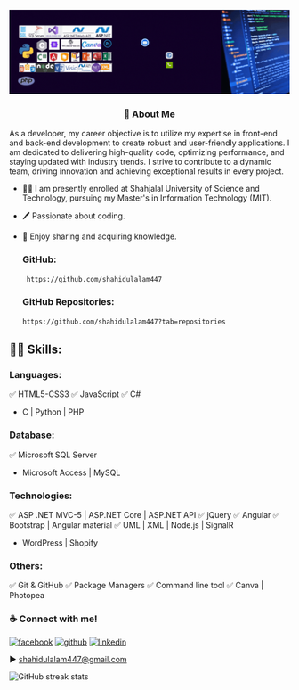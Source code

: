 ![Full Stack Developer](https://github.com/shahidulalam447/shahidulalam447/blob/main/MdShahidulAlam.gif)

<h3 align="center">🤵 About Me</h3>

<p text-align="justify">As a developer, my career objective is to utilize my expertise in front-end and back-end development to create robust and user-friendly applications. I am dedicated to delivering high-quality code, optimizing performance, and staying updated with industry trends. I strive to contribute to a dynamic team, driving innovation and achieving exceptional results in every project.</p>

- 👨‍💻 I am presently enrolled at Shahjalal University of Science and Technology, pursuing my Master's in Information Technology (MIT).
- 🖊️ Passionate about coding.
- 🎤 Enjoy sharing and acquiring knowledge.

  ### GitHub:
  ```bash
   https://github.com/shahidulalam447
   ```
  ### GitHub Repositories:
   ```bash
   https://github.com/shahidulalam447?tab=repositories
   ```


## 👨‍💻 Skills: 
### Languages:
✅ HTML5-CSS3 
✅ JavaScript 
✅ C# 
- C | Python | PHP
### Database:
✅ Microsoft SQL Server 
- Microsoft Access | MySQL
### Technologies:
✅ ASP .NET MVC-5 | ASP.NET Core | ASP.NET API
✅ jQuery
✅ Angular
✅ Bootstrap | Angular material
✅ UML | XML | Node.js | SignalR
- WordPress | Shopify
### Others:
✅ Git & GitHub
✅ Package Managers
✅ Command line tool
✅ Canva | Photopea




### ☕ Connect with me!
[<img src='https://camo.githubusercontent.com/2d1ffa69dd491ebeca01b2098cf8233dd09950ff5895abccd5b455ca442abc59/68747470733a2f2f696d672e736869656c64732e696f2f62616467652f46616365626f6f6b2d3138373746323f7374796c653d666f722d7468652d6261646765266c6f676f3d66616365626f6f6b266c6f676f436f6c6f723d7768697465' alt='facebook' height='40'>](https://www.facebook.com/shahidulalam447) [<img src='https://camo.githubusercontent.com/bd2bd127c104ba5c98bb12c70801b075aee1f040009089510f69554300e7ff41/68747470733a2f2f696d672e736869656c64732e696f2f62616467652f4769742d4630353033323f7374796c653d666f722d7468652d6261646765266c6f676f3d676974266c6f676f436f6c6f723d7768697465' alt='github' height='40'>](https://github.com/shahidulalam447)  [<img src='https://camo.githubusercontent.com/a80d00f23720d0bc9f55481cfcd77ab79e141606829cf16ec43f8cacc7741e46/68747470733a2f2f696d672e736869656c64732e696f2f62616467652f4c696e6b6564496e2d3030373742353f7374796c653d666f722d7468652d6261646765266c6f676f3d6c696e6b6564696e266c6f676f436f6c6f723d7768697465' alt='linkedin' height='40'>](https://www.linkedin.com/in/shahidulalam447/)  

► shahidulalam447@gmail.com

![GitHub streak stats](https://streak-stats.demolab.com/?user=shahidulalam447)  

